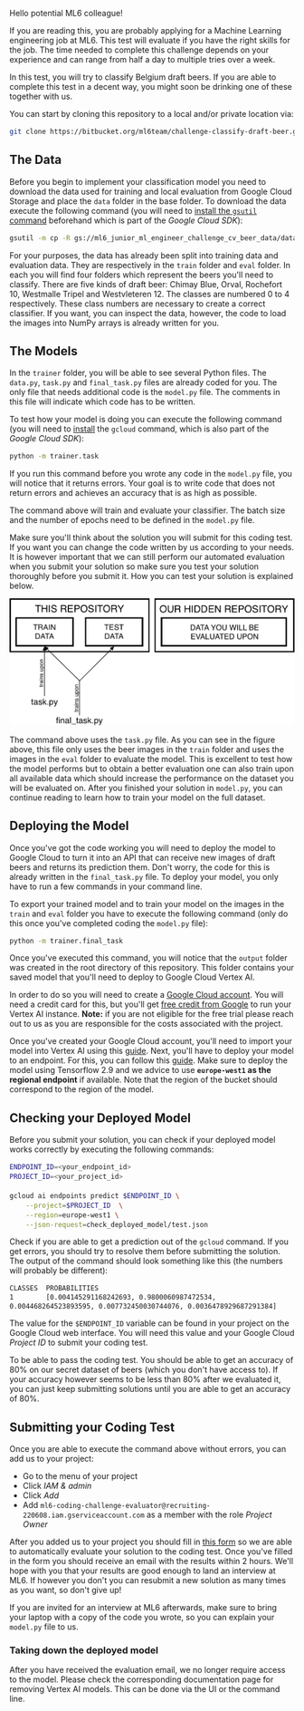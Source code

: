 Hello potential ML6 colleague!

If you are reading this, you are probably applying for a Machine Learning engineering job at ML6. This test will evaluate if you have the right skills for the job. The time needed to complete this challenge depends on your experience and can range from half a day to multiple tries over a week.

In this test, you will try to classify Belgium draft beers. If you are able to complete this test in a decent way, you might soon be drinking one of these together with us.

You can start by cloning this repository to a local and/or private location via:

```bash
git clone https://bitbucket.org/ml6team/challenge-classify-draft-beer.git
```

## The Data

Before you begin to implement your classification model you need to download the data used for training and local evaluation from Google Cloud Storage and place the `data` folder in the base folder. To download the data execute the following command (you will need to [install the `gsutil` command](https://cloud.google.com/storage/docs/gsutil_install#sdk-install) beforehand which is part of the *Google Cloud SDK*):

```bash
gsutil -m cp -R gs://ml6_junior_ml_engineer_challenge_cv_beer_data/data .
```

For your purposes, the data has already been split into training data and evaluation data. They are respectively in the `train` folder and `eval` folder. In each you will find four folders which represent the beers you'll need to classify. There are five kinds of draft beer: Chimay Blue, Orval, Rochefort 10, Westmalle Tripel and Westvleteren 12. The classes are numbered 0 to 4 respectively. These class numbers are necessary to create a correct classifier. If you want, you can inspect the data, however, the code to load the images into NumPy arrays is already written for you.


## The Models

In the `trainer` folder, you will be able to see several Python files. The `data.py`, `task.py` and `final_task.py` files are already coded for you. The only file that needs additional code is the `model.py` file. The comments in this file will indicate which code has to be written.

To test how your model is doing you can execute the following command (you will need to [install](https://cloud.google.com/sdk/docs/#install_the_latest_cloud_sdk_version) the `gcloud` command, which is also part of the *Google Cloud SDK*):

```bash
python -m trainer.task
```

If you run this command before you wrote any code in the `model.py` file, you will notice that it returns errors. Your goal is to write code that does not return errors and achieves an accuracy that is as high as possible.

The command above will train and evaluate your classifier. The batch size and the number of epochs need to be defined in the `model.py` file.

Make sure you'll think about the solution you will submit for this coding test. If you want you can change the code written by us according to your needs. It is however important that we can still perform our automated evaluation when you submit your solution so make sure you test your solution thoroughly before you submit it. How you can test your solution is explained below.

![Data overview](data.png)

The command above uses the `task.py` file. As you can see in the figure above, this file only uses the beer images in the `train` folder and uses the images in the `eval` folder to evaluate the model. This is excellent to test how the model performs but to obtain a better evaluation one can also train upon all available data which should increase the performance on the dataset you will be evaluated on. After you finished your solution in `model.py`, you can continue reading to learn how to train your model on the full dataset.


## Deploying the Model

Once you've got the code working you will need to deploy the model to Google Cloud to turn it into an API that can receive new images of draft beers and returns its prediction them. Don't worry, the code for this is already written in the `final_task.py` file. To deploy your model, you only have to run a few commands in your command line.

To export your trained model and to train your model on the images in the `train` and `eval` folder you have to execute the following command (only do this once you've completed coding the `model.py` file):

```bash
python -m trainer.final_task
```

Once you've executed this command, you will notice that the `output` folder was created in the root directory of this repository. This folder contains your saved model that you'll need to deploy to Google Cloud Vertex AI.

In order to do so you will need to create a [Google Cloud account](https://cloud.google.com/). You will need a credit card for this, but you'll get [free credit from Google](https://cloud.google.com/free/docs/gcp-free-tier/#free-trial) to run your Vertex AI instance. **Note:** if you are not eligible for the free trial please reach out to us as you are responsible for the costs associated with the project.

Once you've created your Google Cloud account, you'll need to import your model into Vertex AI using this [guide](https://cloud.google.com/vertex-ai/docs/model-registry/import-model). Next, you'll have to deploy your model to an endpoint. For this, you can follow this [guide](https://cloud.google.com/vertex-ai/docs/text-data/classification/get-predictions#deploy_a_model_to_an_endpoint). Make sure to deploy the model using Tensorflow 2.9 and we advice to use **`europe-west1` as the regional endpoint** if available. Note that the region of the bucket should correspond to the region of the model.


## Checking your Deployed Model

Before you submit your solution, you can check if your deployed model works correctly by executing the following commands:

```bash
ENDPOINT_ID=<your_endpoint_id>
PROJECT_ID=<your_project_id>

gcloud ai endpoints predict $ENDPOINT_ID \
    --project=$PROJECT_ID  \
    --region=europe-west1 \
    --json-request=check_deployed_model/test.json
```

Check if you are able to get a prediction out of the `gcloud` command. If you get errors, you should try to resolve them before submitting the solution. The output of the command should look something like this (the numbers will probably be different):

```
CLASSES  PROBABILITIES
1        [0.004145291168242693, 0.9800060987472534, 0.004468264523893595, 0.007732450030744076, 0.0036478929687291384]
```

The value for the `$ENDPOINT_ID` variable can be found in your project on the Google Cloud web interface. You will need this value and your Google Cloud *Project ID* to submit your coding test.

To be able to pass the coding test. You should be able to get an accuracy of 80% on our secret dataset of beers (which you don't have access to). If your accuracy however seems to be less than 80% after we evaluated it, you can just keep submitting solutions until you are able to get an accuracy of 80%.


## Submitting your Coding Test

Once you are able to execute the command above without errors, you can add us to your project:

* Go to the menu of your project
* Click *IAM & admin*
* Click *Add*
* Add `ml6-coding-challenge-evaluator@recruiting-220608.iam.gserviceaccount.com` as a member with the role *Project Owner*

After you added us to your project you should fill in [this form](https://docs.google.com/forms/d/e/1FAIpQLScW_j-QmmqUo6W_yyUH2xovSQ5kcAF3HapNep5pk5nr-nXKwQ/viewform) so we are able to automatically evaluate your solution to the coding test. Once you've filled in the form you should receive an email with the results within 2 hours. We'll hope with you that your results are good enough to land an interview at ML6. If however you don't you can resubmit a new solution as many times as you want, so don't give up!

If you are invited for an interview at ML6 afterwards, make sure to bring your laptop with a copy of the code you wrote, so you can explain your `model.py` file to us.

### Taking down the deployed model

After you have received the evaluation email, we no longer require access to the model. Please check the corresponding documentation page for removing Vertex AI models. This can be done via the UI or the command line.
